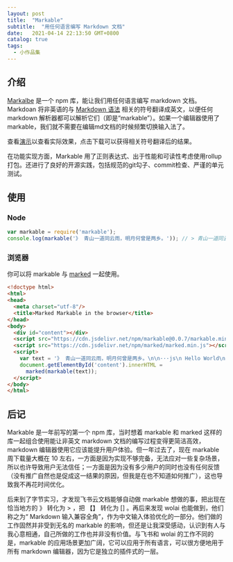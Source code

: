 ```yaml
---
layout: post
title:  "Markable"
subtitle:  "用任何语言编写 Markdown 文档"
date:   2021-04-14 22:13:50 GMT+0800
catalog: true
tags:
  - 小作品集
---
```


## 介绍

[Markalbe](https://www.npmjs.com/package/markable) 是一个 npm 库，能让我们用任何语言编写 markdown 文档。Markdoan 将非英语的与 [ Markdown 语法](https://www.jianshu.com/p/b03a8d7b1719) 相关的符号翻译成英文，以便任何 markdown 解析器都可以解析它们（即是“markable”）。如果一个编辑器使用了markable，我们就不需要在编辑md文档的时候频繁切换输入法了。

查看[演示](https://guxi11.com/markable-markdown-editor/)以查看实际效果，点击下载可以获得相关符号翻译后的结果。

在功能实现方面，Markable 用了正则表达式、出于性能和可读性考虑使用rollup打包。还进行了良好的开源实践，包括规范的git勾子、commit检查、严谨的单元测试。

## 使用

### Node

```js
var markable = require('markable');
console.log(markable('》 青山一道同云雨，明月何曾是两乡。')); // > 青山一道同云雨，明月何曾是两乡。
```

### 浏览器

你可以将 markable 与 [marked](https://github.com/markedjs/marked) 一起使用。

```html
<!doctype html>
<html>
<head>
  <meta charset="utf-8"/>
  <title>Marked Markable in the browser</title>
</head>
<body>
  <div id="content"></div>
  <script src="https://cdn.jsdelivr.net/npm/markable@0.0.7/markable.min.js"></script>
  <script src="https://cdn.jsdelivr.net/npm/marked/marked.min.js"></script>
  <script>
    var text = '》 青山一道同云雨，明月何曾是两乡。\n\n···js\n Hello World\n···';
    document.getElementById('content').innerHTML =
      marked(markable(text));
  </script>
</body>
</html>
```

## 后记

Markable 是一年前写的第一个 npm 库，当时想着 markable 和 marked 这样的库一起组合使用能让非英文 markdown 文档的编写过程变得更简洁高效，markdown 编辑器使用它应该能提升用户体验。但一年过去了，现在 markable 周下载量大概在 10 左右，一方面是因为实现不够完备，无法应对一些复杂场景，所以也许导致用户无法信任；一方面是因为没有多少用户的同时也没有任何反馈（没有推广自然也是促成这一结果的原因，但我是在也不知道如何推广），这也导致我不再花时间优化。

后来到了字节实习，才发现飞书云文档能够自动做 markable 想做的事，把出现在恰当地方的 》 转化为 > ，把 【】 转化为 [] 。再后来发现 wolai 也能做到，他们称之为“ Markdown 输入兼容全角”，作为中文输入体验优化的一部分。他们做的工作固然并非受到无名的 markable 的影响，但还是让我深受感动，认识到有人与我心意相通，自己所做的工作也并非没有价值。与飞书和 wolai 的工作不同的是，markable 的应用场景更加广阔，它可以应用于所有语言，可以很方便地用于所有 markdown 编辑器，因为它是独立的插件式的一层。

